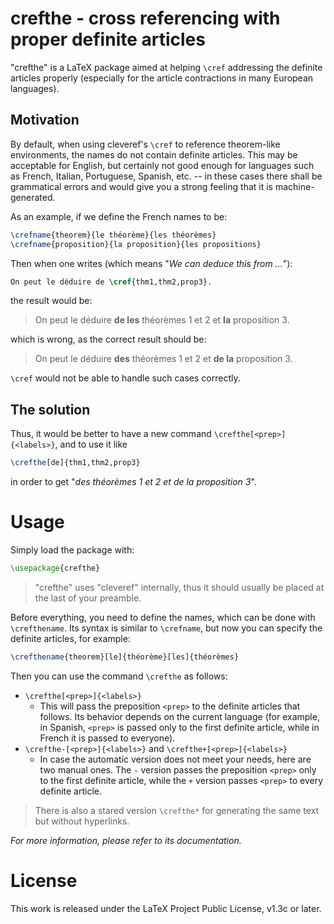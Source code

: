 <!-- Copyright (C) 2021-2022 by Jinwen XU -->

# crefthe - cross referencing with proper definite articles

"crefthe" is a LaTeX package aimed at helping `\cref` addressing the definite articles properly (especially for the article contractions in many European languages).

## Motivation

By default, when using cleveref's `\cref` to reference theorem-like environments, the names do not contain definite articles. This may be acceptable for English, but certainly not good enough for languages such as French, Italian, Portuguese, Spanish, etc. -- in these cases there shall be grammatical errors and would give you a strong feeling that it is machine-generated.

As an example, if we define the French names to be:
```latex
\crefname{theorem}{le théorème}{les théorèmes}
\crefname{proposition}{la proposition}{les propositions}
```
Then when one writes (which means "*We can deduce this from ...*"):
```latex
On peut le déduire de \cref{thm1,thm2,prop3}.
```
the result would be:
> On peut le déduire **de les** théorèmes 1 et 2 et **la** proposition 3.

which is wrong, as the correct result should be:
> On peut le déduire **des** théorèmes 1 et 2 et **de la** proposition 3.

`\cref` would not be able to handle such cases correctly.

## The solution

Thus, it would be better to have a new command `\crefthe[<prep>]{<labels>}`, and to use it like
```latex
\crefthe[de]{thm1,thm2,prop3}
```
in order to get "*des théorèmes 1 et 2 et de la proposition 3*".

# Usage

Simply load the package with:
```latex
\usepackage{crefthe}
```
> "crefthe" uses "cleveref" internally, thus it should usually be placed at the last of your preamble.

Before everything, you need to define the names, which can be done with `\crefthename`. Its syntax is similar to `\crefname`, but now you can specify the definite articles, for example:
```latex
\crefthename{theorem}[le]{théorème}[les]{théorèmes}
```

Then you can use the command `\crefthe` as follows:
- `\crefthe[<prep>]{<labels>}`
   - This will pass the preposition `<prep>` to the definite articles that follows. Its behavior depends on the current language (for example, in Spanish, `<prep>` is passed only to the first definite article, while in French it is passed to everyone).
- `\crefthe-[<prep>]{<labels>}` and `\crefthe+[<prep>]{<labels>}`
   - In case the automatic version does not meet your needs, here are two manual ones. The `-` version passes the preposition `<prep>` only to the first definite article, while the `+` version passes `<prep>` to every definite article.

> There is also a stared version `\crefthe*` for generating the same text but without hyperlinks.

*For more information, please refer to its documentation.*

# License

This work is released under the LaTeX Project Public License, v1.3c or later.
